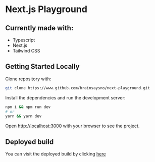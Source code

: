# Next.js Playground

## Currently made with:

- Typescript
- Next.js
- Tailwind CSS

## Getting Started Locally

Clone repository with:

```bash
git clone https://www.github.com/brainsaysno/next-playground.git
```

Install the dependencies and run the development server:

```bash
npm i && npm run dev
# or
yarn && yarn dev
```

Open [http://localhost:3000](http://localhost:3000) with your browser to see the project.

## Deployed build

You can visit the deployed build by clicking [here](https://next-playground-brainsaysno.vercel.app/)